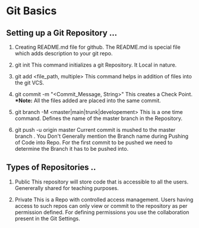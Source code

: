 # Git Basics

## Setting up a Git Repository ...

1. Creating README.md file for github.
The README.md is special file which adds description to your git repo.

2. git init
This command initializes a git Repository. It Local in nature.

3. git add <file_path, multiple>
This command helps in addition of files into the git VCS.

4. git commit -m "<Commit_Message, String>"
This creates a Check Point.
__*Note:__ All the files added are placed into the same commit.

5. git branch -M <master|main|trunk|developement>
This is a one time command.
Defines the name of the master branch in the Repository.

6. git push -u origin master
Current commit is mushed to the master branch .
You Don't Generally mention the Branch name during Pushing of Code into Repo.
For the first commit to be pushed we need to determine the Branch it has to be pushed into.

## Types of Repositories ..

1. Public
This repository will store code that is accessible to all the users. Genererally shared for teaching purposes.

2. Private
This is a Repo with controlled access management. Users having access to such repos can only view or commit to the repository as per permission defined.
For defining permissions you use the collaboration present in the Git Settings.  
